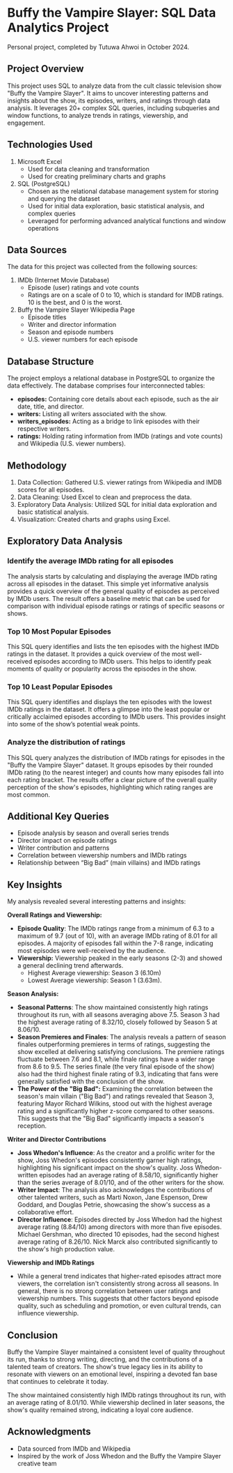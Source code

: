 # Buffy the Vampire Slayer: SQL Data Analytics Project

Personal project, completed by Tutuwa Ahwoi in October 2024.

## Project Overview

This project uses SQL to analyze data from the cult classic television show "Buffy the Vampire Slayer". It aims to uncover interesting patterns and insights about the show, its episodes, writers, and ratings through data analysis. It leverages 20+ complex SQL queries, including subqueries and window functions, to analyze trends in ratings, viewership, and engagement.

## Technologies Used

1. Microsoft Excel
    - Used for data cleaning and transformation
    - Used for creating preliminary charts and graphs
2. SQL (PostgreSQL)
    - Chosen as the relational database management system for storing and querying the dataset
    - Used for initial data exploration, basic statistical analysis, and complex queries
    - Leveraged for performing advanced analytical functions and window operations

## Data Sources

The data for this project was collected from the following sources:

1. IMDb (Internet Movie Database)
    - Episode (user) ratings and vote counts
    - Ratings are on a scale of 0 to 10, which is standard for IMDB ratings. 10 is the best, and 0 is the worst.
2. Buffy the Vampire Slayer Wikipedia Page
    - Episode titles
    - Writer and director information
    - Season and episode numbers
    - U.S. viewer numbers for each episode

## **Database Structure**

The project employs a relational database in PostgreSQL to organize the data effectively. The database comprises four interconnected tables:

- **episodes:** Containing core details about each episode, such as the air date, title, and director.
- **writers:** Listing all writers associated with the show.
- **writers_episodes:** Acting as a bridge to link episodes with their respective writers.
- **ratings:** Holding rating information from IMDb (ratings and vote counts) and Wikipedia (U.S. viewer numbers).

## Methodology

1. Data Collection: Gathered U.S. viewer ratings from Wikipedia and IMDB scores for all episodes.
2. Data Cleaning: Used Excel to clean and preprocess the data.
3. Exploratory Data Analysis: Utilized SQL for initial data exploration and basic statistical analysis.
4. Visualization: Created charts and graphs using Excel.

## **Exploratory Data Analysis**

### Identify the average IMDb rating for all episodes

The analysis starts by calculating and displaying the average IMDb rating across all episodes in the dataset. This simple yet informative analysis provides a quick overview of the general quality of episodes as perceived by IMDb users. The result offers a baseline metric that can be used for comparison with individual episode ratings or ratings of specific seasons or shows.

### **Top 10 Most Popular Episodes**

This SQL query identifies and lists the ten episodes with the highest IMDb ratings in the dataset. It provides a quick overview of the most well-received episodes according to IMDb users. This helps to identify peak moments of quality or popularity across the episodes in the show.

### **Top 10 Least Popular Episodes**

This SQL query identifies and displays the ten episodes with the lowest IMDb ratings in the dataset. It offers a glimpse into the least popular or critically acclaimed episodes according to IMDb users. This provides insight into some of the show’s potential weak points.

### Analyze the distribution of ratings

This SQL query analyzes the distribution of IMDb ratings for episodes in the "Buffy the Vampire Slayer" dataset. It groups episodes by their rounded IMDb rating (to the nearest integer) and counts how many episodes fall into each rating bracket. The results offer a clear picture of the overall quality perception of the show's episodes, highlighting which rating ranges are most common.

## Additional Key Queries

- Episode analysis by season and overall series trends
- Director impact on episode ratings
- Writer contribution and patterns
- Correlation between viewership numbers and IMDb ratings
- Relationship between “Big Bad” (main villains) and IMDb ratings

## Key Insights

My analysis revealed several interesting patterns and insights:

**Overall Ratings and Viewership:**

- **Episode Quality**: The IMDb ratings range from a minimum of 6.3 to a maximum of 9.7 (out of 10), with an average IMDb rating of 8.01 for all episodes. A majority of episodes fall within the 7-8 range, indicating most episodes were well-received by the audience.
- **Viewership:** Viewership peaked in the early seasons (2-3) and showed a general declining trend afterwards.
    - Highest Average viewership: Season 3 (6.10m)
    - Lowest Average viewership: Season 1 (3.63m).

**Season Analysis:**

- **Seasonal Patterns**: The show maintained consistently high ratings throughout its run, with all seasons averaging above 7.5. Season 3 had the highest average rating of 8.32/10, closely followed by Season 5 at 8.06/10.
- **Season Premieres and Finales**: The analysis reveals a pattern of season finales outperforming premieres in terms of ratings, suggesting the show excelled at delivering satisfying conclusions. The premiere ratings fluctuate between 7.6 and 8.1, while finale ratings have a wider range from 8.6 to 9.5. The series finale (the very final episode of the show) also had the third highest finale rating of 9.3, indicating that fans were generally satisfied with the conclusion of the show.
- **The Power of the "Big Bad":** Examining the correlation between the season's main villain ("Big Bad") and ratings revealed that Season 3, featuring Mayor Richard Wilkins, stood out with the highest average rating and a significantly higher z-score compared to other seasons. This suggests that the "Big Bad" significantly impacts a season's reception.

**Writer and Director Contributions**

- **Joss Whedon's Influence**: As the creator and a prolific writer for the show,  Joss Whedon's episodes consistently garner high ratings, highlighting his significant impact on the show's quality.  Joss Whedon-written episodes had an average rating of 8.58/10, significantly higher than the series average of 8.01/10, and of the other writers for the show.
- **Writer Impact**: The analysis also acknowledges the contributions of other talented writers, such as Marti Noxon, Jane Espenson, Drew Goddard, and Douglas Petrie, showcasing the show's success as a collaborative effort.
- **Director Influence**: Episodes directed by Joss Whedon had the highest average rating (8.84/10) among directors with more than five episodes. Michael Gershman, who directed 10 episodes, had the second highest average rating of 8.26/10. Nick Marck also contributed significantly to the show's high production value.

**Viewership and IMDb Ratings**

- While a general trend indicates that higher-rated episodes attract more viewers, the correlation isn't consistently strong across all seasons. In general, there is no strong correlation between user ratings and viewership numbers. This suggests that other factors beyond episode quality, such as scheduling and promotion, or even cultural trends, can influence viewership.

## Conclusion
Buffy the Vampire Slayer maintained a consistent level of quality throughout its run, thanks to strong writing, directing, and the contributions of a talented team of creators. The show's true legacy lies in its ability to resonate with viewers on an emotional level, inspiring a devoted fan base that continues to celebrate it today. 

The show maintained consistently high IMDb ratings throughout its run, with an average rating of 8.01/10. While viewership declined in later seasons, the show's quality remained strong, indicating a loyal core audience.

## Acknowledgments

- Data sourced from IMDb and Wikipedia
- Inspired by the work of Joss Whedon and the Buffy the Vampire Slayer creative team
